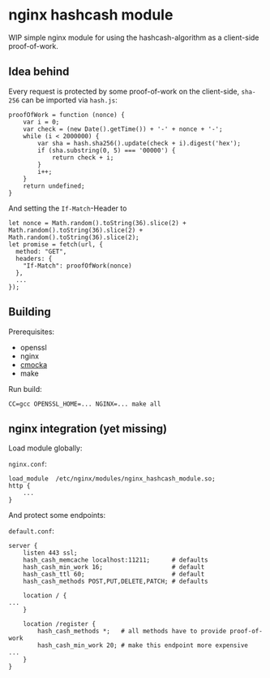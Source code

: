 # nginx hashcash module
WIP simple nginx module for using the hashcash-algorithm as a client-side proof-of-work.

## Idea behind

Every request is protected by some proof-of-work on the client-side, `sha-256` can be imported via `hash.js`:

```
proofOfWork = function (nonce) {
	var i = 0;
	var check = (new Date().getTime()) + '-' + nonce + '-';
	while (i < 2000000) {
		var sha = hash.sha256().update(check + i).digest('hex');
		if (sha.substring(0, 5) === '00000') {
			return check + i;
		}
		i++;
	}
	return undefined;
}
```

And setting the `If-Match`-Header to 

```
let nonce = Math.random().toString(36).slice(2) + Math.random().toString(36).slice(2) + Math.random().toString(36).slice(2);
let promise = fetch(url, {
  method: "GET",
  headers: {
    "If-Match": proofOfWork(nonce)
  },
  ...
});
```

## Building

Prerequisites:

* openssl
* nginx
* [cmocka](https://cmocka.org/)
* make

Run build:

```
CC=gcc OPENSSL_HOME=... NGINX=... make all
```


## nginx integration (yet missing)

Load module globally:

`nginx.conf`:

```
load_module  /etc/nginx/modules/nginx_hashcash_module.so;
http {
    ...
}
```

And protect some endpoints:

`default.conf`:

```
server {
    listen 443 ssl;
    hash_cash_memcache localhost:11211;      # defaults
    hash_cash_min_work 16;                   # default
    hash_cash_ttl 60;                        # default
    hash_cash_methods POST,PUT,DELETE,PATCH; # defaults

    location / {
...
    }

    location /register {
        hash_cash_methods *;   # all methods have to provide proof-of-work
        hash_cash_min_work 20; # make this endpoint more expensive
...
    }
}
```

